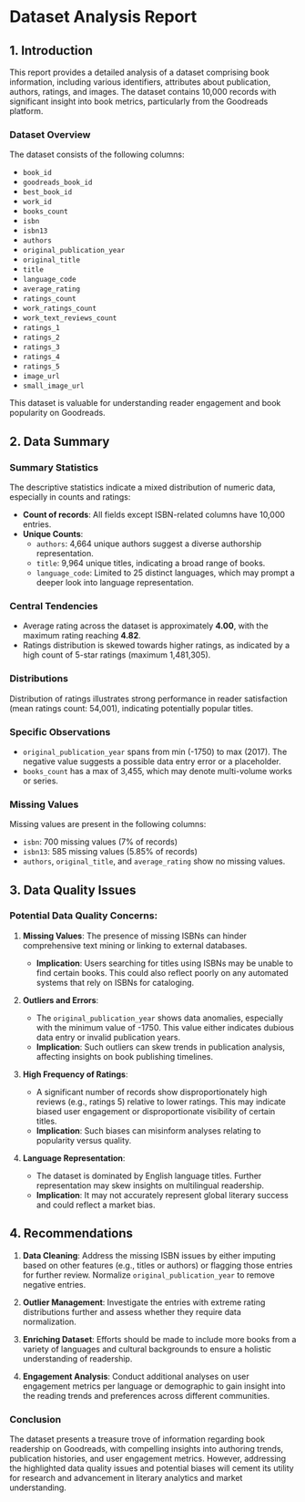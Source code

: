 # Dataset Analysis Report

## 1. Introduction
This report provides a detailed analysis of a dataset comprising book information, including various identifiers, attributes about publication, authors, ratings, and images. The dataset contains 10,000 records with significant insight into book metrics, particularly from the Goodreads platform.

### Dataset Overview
The dataset consists of the following columns:
- `book_id`
- `goodreads_book_id`
- `best_book_id`
- `work_id`
- `books_count`
- `isbn`
- `isbn13`
- `authors`
- `original_publication_year`
- `original_title`
- `title`
- `language_code`
- `average_rating`
- `ratings_count`
- `work_ratings_count`
- `work_text_reviews_count`
- `ratings_1`
- `ratings_2`
- `ratings_3`
- `ratings_4`
- `ratings_5`
- `image_url`
- `small_image_url`

This dataset is valuable for understanding reader engagement and book popularity on Goodreads.

## 2. Data Summary
### Summary Statistics
The descriptive statistics indicate a mixed distribution of numeric data, especially in counts and ratings:

- **Count of records**: All fields except ISBN-related columns have 10,000 entries.
- **Unique Counts**: 
  - `authors`: 4,664 unique authors suggest a diverse authorship representation.
  - `title`: 9,964 unique titles, indicating a broad range of books.
  - `language_code`: Limited to 25 distinct languages, which may prompt a deeper look into language representation.

### Central Tendencies
- Average rating across the dataset is approximately **4.00**, with the maximum rating reaching **4.82**.
- Ratings distribution is skewed towards higher ratings, as indicated by a high count of 5-star ratings (maximum 1,481,305).
  
### Distributions
Distribution of ratings illustrates strong performance in reader satisfaction (mean ratings count: 54,001), indicating potentially popular titles.

### Specific Observations
- `original_publication_year` spans from min (-1750) to max (2017). The negative value suggests a possible data entry error or a placeholder.
- `books_count` has a max of 3,455, which may denote multi-volume works or series.

### Missing Values
Missing values are present in the following columns:
- `isbn`: 700 missing values (7% of records)
- `isbn13`: 585 missing values (5.85% of records)
- `authors`, `original_title`, and `average_rating` show no missing values.

## 3. Data Quality Issues
### Potential Data Quality Concerns:
1. **Missing Values**: The presence of missing ISBNs can hinder comprehensive text mining or linking to external databases.
   - **Implication**: Users searching for titles using ISBNs may be unable to find certain books. This could also reflect poorly on any automated systems that rely on ISBNs for cataloging.

2. **Outliers and Errors**:
   - The `original_publication_year` shows data anomalies, especially with the minimum value of -1750. This value either indicates dubious data entry or invalid publication years.
   - **Implication**: Such outliers can skew trends in publication analysis, affecting insights on book publishing timelines.

3. **High Frequency of Ratings**:
   - A significant number of records show disproportionately high reviews (e.g., ratings 5) relative to lower ratings. This may indicate biased user engagement or disproportionate visibility of certain titles.
   - **Implication**: Such biases can misinform analyses relating to popularity versus quality.

4. **Language Representation**:
   - The dataset is dominated by English language titles. Further representation may skew insights on multilingual readership.
   - **Implication**: It may not accurately represent global literary success and could reflect a market bias.

## 4. Recommendations
1. **Data Cleaning**: Address the missing ISBN issues by either imputing based on other features (e.g., titles or authors) or flagging those entries for further review. Normalize `original_publication_year` to remove negative entries.

2. **Outlier Management**: Investigate the entries with extreme rating distributions further and assess whether they require data normalization.

3. **Enriching Dataset**: Efforts should be made to include more books from a variety of languages and cultural backgrounds to ensure a holistic understanding of readership.

4. **Engagement Analysis**: Conduct additional analyses on user engagement metrics per language or demographic to gain insight into the reading trends and preferences across different communities.

### Conclusion
The dataset presents a treasure trove of information regarding book readership on Goodreads, with compelling insights into authoring trends, publication histories, and user engagement metrics. However, addressing the highlighted data quality issues and potential biases will cement its utility for research and advancement in literary analytics and market understanding.